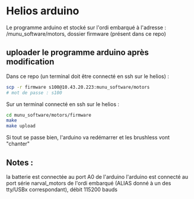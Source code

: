 # Helios arduino

Le programme arduino et stocké sur l'ordi embarqué à l'adresse : /munu_software/motors, dossier firmware (présent dans ce repo)

## uploader le programme arduino après modification

Dans ce repo (un terminal doit être connecté en ssh sur le helios) : 

```bash
scp -r firmware s100@10.43.20.223:munu_software/motors
# mot de passe : s100
```

Sur un terminal connecté en ssh sur le helios :

```bash
cd munu_software/motors/firmware
make
make upload
```

Si tout se passe bien, l'arduino va redémarrer et les brushless vont "chanter"

## Notes :
la batterie est connectée au port A0 de l'arduino
l'arduino est connecté au port série narval_motors de l'ordi embarqué (ALIAS donné à un des tty/USBx correspondant), débit 115200 bauds

